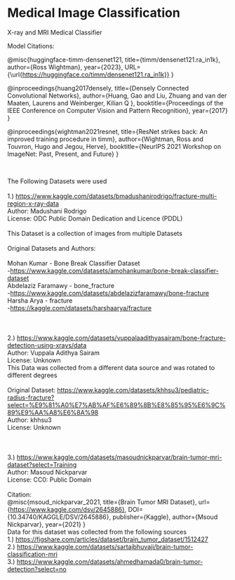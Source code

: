 # Medical Image Classification
X-ray and MRI Medical Classifier

Model Citations:<br>

@misc{huggingface-timm-densenet121,
  title={timm/densenet121.ra_in1k},
  author={Ross Wightman},
  year={2023},
  URL={\url{https://huggingface.co/timm/densenet121.ra_in1k}}
}
<br>

@inproceedings{huang2017densely,
  title={Densely Connected Convolutional Networks},
  author={Huang, Gao and Liu, Zhuang and van der Maaten, Laurens and Weinberger, Kilian Q },
  booktitle={Proceedings of the IEEE Conference on Computer Vision and Pattern Recognition},
  year={2017}
}
<be>

@inproceedings{wightman2021resnet,
  title={ResNet strikes back: An improved training procedure in timm},
  author={Wightman, Ross and Touvron, Hugo and Jegou, Herve},
  booktitle={NeurIPS 2021 Workshop on ImageNet: Past, Present, and Future}
}

<br>


The Following  Datasets were used <br>
<br>
1.) https://www.kaggle.com/datasets/bmadushanirodrigo/fracture-multi-region-x-ray-data <br>
Author: Madushani Rodrigo<br>
License: ODC Public Domain Dedication and Licence (PDDL)<br>
<br>
This Dataset is a collection of images from multiple Datasets<br>
<br>
Original Datasets and Authors:<br>
<br>
Mohan Kumar - Bone Break Classifier Dataset<br>
-https://www.kaggle.com/datasets/amohankumar/bone-break-classifier-dataset<br>
Abdelaziz Faramawy - bone_fracture<br>
-https://www.kaggle.com/datasets/abdelazizfaramawy/bone-fracture<br>
Harsha Arya - fracture<br>
-https://kaggle.com/datasets/harshaarya/fracture<br>
<br>
<br>
<br>
2.) https://www.kaggle.com/datasets/vuppalaadithyasairam/bone-fracture-detection-using-xrays/data<br>
Author: Vuppala Adithya Sairam<br>
License: Unknown<br>
This Data was collected from a different data source and was rotated to different degrees<br>
<br>
Original Dataset: https://www.kaggle.com/datasets/khhsu3/pediatric-radius-fracture?select=%E9%81%A0%E7%AB%AF%E6%89%8B%E8%85%95%E6%9C%89%E9%AA%A8%E6%8A%98<br>
Author: khhsu3<br>
License: Unknown<br>
<br>
<br>
<br>
3.) https://www.kaggle.com/datasets/masoudnickparvar/brain-tumor-mri-dataset?select=Training<br>
Author: Masoud Nickparvar<br>
License: CC0: Public Domain<br>
<br>
Citation:<br> 
@misc{msoud_nickparvar_2021,
	title={Brain Tumor MRI Dataset},
	url={https://www.kaggle.com/dsv/2645886},
	DOI={10.34740/KAGGLE/DSV/2645886},
	publisher={Kaggle},
	author={Msoud Nickparvar},
	year={2021}
}
<br>
Data for this dataset was collected from the following sources <br>
1.) https://figshare.com/articles/dataset/brain_tumor_dataset/1512427<br>
2.) https://www.kaggle.com/datasets/sartajbhuvaji/brain-tumor-classification-mri<br>
3.) https://www.kaggle.com/datasets/ahmedhamada0/brain-tumor-detection?select=no<br>
<br>









